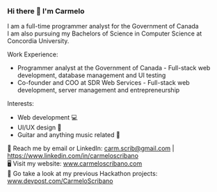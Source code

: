 ### Hi there :wave: I'm Carmelo

I am a full-time programmer analyst for the Government of Canada
<br>
I am also pursuing my Bachelors of Science in Computer Science at Concordia University.

Work Experience:
- Programmer analyst at the Government of Canada - Full-stack web development, database management and UI testing
- Co-founder and COO at SDR Web Services - Full-stack web development, server management and entrepreneurship

Interests:
- Web development 💻
- UI/UX design 🎨
- Guitar and anything music related 🎸

💬 Reach me by email or LinkedIn: carm.scrib@gmail.com | https://www.linkedin.com/in/carmeloscribano 
</br>
🖥️ Visit my website: www.carmeloscribano.com
</br>
:triangular_flag_on_post: Go take a look at my previous Hackathon projects: www.devpost.com/CarmeloScribano

